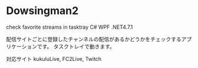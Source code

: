# Dowsingman2
check favorite streams in tasktray C# WPF .NET4.7.1

配信サイトごとに登録したチャンネルの配信があるかどうかをチェックするアプリケーションです。
タスクトレイで動きます。

対応サイト
kukuluLive, FC2Live, Twitch
